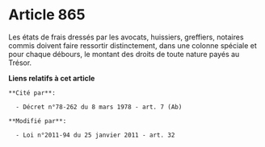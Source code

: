 # Article 865

Les états de frais dressés par les avocats, huissiers, greffiers, notaires commis doivent faire ressortir distinctement, dans
une colonne spéciale et pour chaque débours, le montant des droits de toute nature payés au Trésor.

**Liens relatifs à cet article**

	**Cité par**:

	  - Décret n°78-262 du 8 mars 1978 - art. 7 (Ab)

	**Modifié par**:

	  - Loi n°2011-94 du 25 janvier 2011 - art. 32
